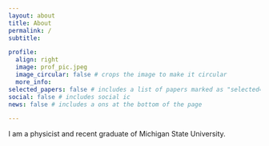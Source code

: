 ```yaml
---
layout: about
title: About
permalink: /
subtitle:

profile:
  align: right
  image: prof_pic.jpeg
  image_circular: false # crops the image to make it circular
  more_info:
selected_papers: false # includes a list of papers marked as "selected={true}"
social: false # includes social ic
news: false # includes a ons at the bottom of the page

---
```


I am a physicist and recent graduate of Michigan State University.
